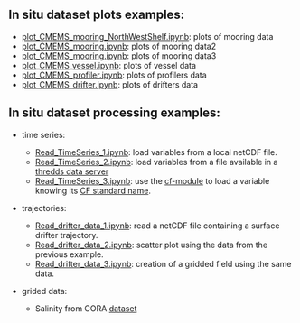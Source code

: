 ## In situ dataset plots examples:
* [plot_CMEMS_mooring_NorthWestShelf.ipynb](./PythonNotebooks/PlatformPlots/plot_CMEMS_mooring_NorthWestShelf.ipynb): plots of mooring data
* [plot_CMEMS_mooring.ipynb](./PythonNotebooks/PlatformPlots/plot_CMEMS_mooring.ipynb): plots of mooring data2
* [plot_CMEMS_mooring.ipynb](./PythonNotebooks/PlatformPlots/Plot_TimeSeries1.ipynb): plots of mooring data3
* [plot_CMEMS_vessel.ipynb](./PythonNotebooks/PlatformPlots/plot_CMEMS_vessel.ipynb): plots of vessel data
* [plot_CMEMS_profiler.ipynb](./PythonNotebooks/PlatformPlots/plot_CMEMS_profiler.ipynb): plots of profilers data
* [plot_CMEMS_drifter.ipynb](./PythonNotebooks/PlatformPlots/plot_CMEMS_drifter.ipynb): plots of drifters data


## In situ dataset processing examples:
* time series:
    * [Read_TimeSeries_1.ipynb](./PythonNotebooks/PlatformPlots/Read_TimeSeries_1.ipynb): load variables from a local netCDF file.
    * [Read_TimeSeries_2.ipynb](./PythonNotebooks/PlatformPlots/Read_TimeSeries_2.ipynb): load variables from a file available in a [thredds data server](http://www.unidata.ucar.edu/software/thredds/current/tds/)
    * [Read_TimeSeries_3.ipynb](./PythonNotebooks/PlatformPlots/Read_TimeSeries_3.ipynb): use the [cf-module](http://cfpython.bitbucket.org/) to load a variable knowing its [CF standard name](http://cfconventions.org/standard-names.html).

* trajectories:
    * [Read_drifter_data_1.ipynb](./PythonNotebooks/PlatformPlots/Read_drifter_data_1.ipynb): read a netCDF file containing a surface drifter trajectory.
    * [Read_drifter_data_2.ipynb](./PythonNotebooks/PlatformPlots/Read_drifter_data_2.ipynb): scatter plot using the data from the previous example.
    * [Read_drifter_data_3.ipynb](./PythonNotebooks/PlatformPlots/Read_drifter_data_3.ipynb): creation of a gridded field using the same data.

* grided data:
    * Salinity from CORA [dataset](./PythonNotebooks/PlatformPlots/Read_CORA_dataset.ipynb)
